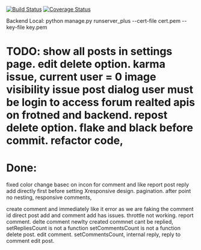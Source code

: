 [![Build Status](https://app.travis-ci.com/gcivil-nyu-org/team2-wed-spring25.svg?branch=main)](https://app.travis-ci.com/gcivil-nyu-org/team2-wed-spring25)
[![Coverage Status](https://coveralls.io/repos/github/gcivil-nyu-org/team2-wed-spring25/badge.svg?branch=main)](https://coveralls.io/github/gcivil-nyu-org/team2-wed-spring25?branch=main)

Backend Local: python manage.py runserver_plus --cert-file cert.pem --key-file key.pem

TODO:
show all posts in settings page. edit delete option.
karma issue, current user = 0
image visibility issue post dialog
user must be login to access forum realted apis on frotned and backend.
repost delete option.
flake and black before commit.
refactor code,
=====
Done:
=====
fixed color change basec on incon for comment and like
report post
reply add directly first before setting
Xresponsive design.
pagination.
after point no nesting,
responsive comments,

create comment and immediately like it error as we are faking the comment id
direct post add and comment add has issues.
throttle not working.
report comment.
delte comment
newlty created commnet cant be replied,
setRepliesCount is not a function
setCommentsCount is not a function
delete post.
edit comment.
setCommentsCount, internal reply, reply to comment
edit post.

